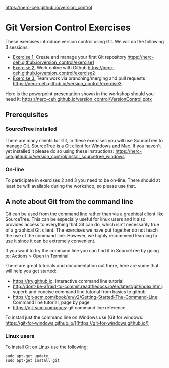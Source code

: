 https://nerc-ceh.github.io/version_control

# Git Version Control Exercises

These exercises introduce version control using Git.  We will do the following 3 sessions:

- [Exercise 1.](https://nerc-ceh.github.io/version_control/exercise1) Create and manage your first Git repository <https://nerc-ceh.github.io/version_control/exercise1>
- [Exercise 2.](https://nerc-ceh.github.io/version_control/exercise2) Work online with Github <https://nerc-ceh.github.io/version_control/exercise2>
- [Exercise 3.](https://nerc-ceh.github.io/version_control/exercise3) Team work via branching/merging and pull requests <https://nerc-ceh.github.io/version_control/exercise3>

Here is the powerpoint presentation shown in the workshop should you need it: <https://nerc-ceh.github.io/version_control/VersionControl.pptx>

## Prerequisites

### SourceTree installed

There are many clients for Git, in these exercises you will use SourceTree to manage Git.  SourceTree is a Git client for Windows and Mac.  If you haven't yet installed it please do so using these instructions: <https://nerc-ceh.github.io/version_control/install_sourcetree_windows>

### On-line
To participate in exercises 2 and 3 you need to be on-line.  There should at least be wifi available during the workshop, so please use that.

## A note about Git from the command line
Git can be used from the command line rather than via a graphical client like SourceTree.  This can be especially useful for linux users and it also provides access to everything that Git can do, which isn't necessarily true of a graphical Git client.  The exercises we have put together do not teach the use of the command line.  However, we highly recommend learning to use it since it can be extremely convenient.  

If you want to try the command line you can find it in SourceTree by going to: Actions > Open in Terminal

There are great tutorials and documentation out there, here are some that will help you get started:
  - <https://try.github.io>: Interactive command line tutorial
  - <http://dont-be-afraid-to-commit.readthedocs.io/en/latest/git/index.html>: superb and concise command line tutorial from basics to github
  - <https://git-scm.com/book/en/v2/Getting-Started-The-Command-Line>: Command line tutorial, page by page
  - <https://git-scm.com/docs>: git command line reference

To install just the command line on Windows use [Git for windows: https://git-for-windows.github.io/](https://git-for-windows.github.io/)

### Linux users

To install Git on Linux use the following:

```
sudo apt-get update
sudo apt-get install git
```

